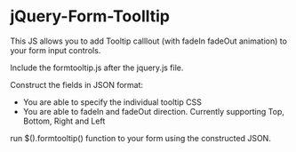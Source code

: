 jQuery-Form-Toolltip
====================
This JS allows you to add Tooltip calllout (with fadeIn fadeOut animation) to your form input controls.

Include the formtooltip.js after the jquery.js file.

Construct the fields in JSON format:
  - You are able to specify the individual tooltip CSS
  - You are able to fadeIn and fadeOut direction. Currently supporting Top, Bottom, Right and Left

run $().formtooltip() function to your form using the constructed JSON.
